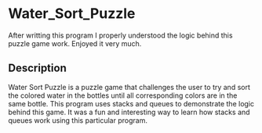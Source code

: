 # Water_Sort_Puzzle
After writting this program I properly understood the logic behind this puzzle game work. Enjoyed it very much.

## Description
Water Sort Puzzle is a puzzle game that challenges the user to try and sort the colored water in the bottles until all corresponding colors are in the same bottle.
This program uses stacks and queues to demonstrate the logic behind this game. It was a fun and interesting way to learn how stacks and queues work using this particular program.

